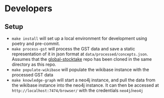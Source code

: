 # Developers

## Setup

- `make install` will set up a local environment for development using poetry and pre-commit.
- `make process-gst` will process the GST data and save a static representation of it in json format at `data/processed/concepts.json`. Assumes that the [global-stocktake](https://github.com/climatepolicyradar/global-stocktake) repo has been cloned in the same directory as this repo.
- `make populate-wikibase` will populate the wikibase instance with the processed GST data
- `make knowledge-graph` will start a neo4j instance, and pull the data from the wikibase instance into the neo4j instance. It can then be accessed at `http://localhost:7474/browser/` with the credentials `neo4j`/`neo4j`
